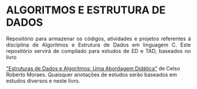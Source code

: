 # ALGORITMOS E ESTRUTURA DE DADOS
<p align=justify>Repositório para armazenar os códigos, atividades e projetos referentes à disciplina de Algoritmos e Estrutura de Dados em linguagem C. Este repositório servirá de compilado para estudos de ED e TAD, baseados no livro
  
["Estruturas de Dados e Algoritmos: Uma Abordagem Didática"](https://www.estantevirtual.com.br/busca/Estrutura%20de%20Dados%20e%20Algoritmos:%20uma%20Abordagem%20Did%C3%A1tica) de Celso Roberto Moraes. Quaisquer anotações de estudos serão baseados em estudos diversos e neste livro.</p>
